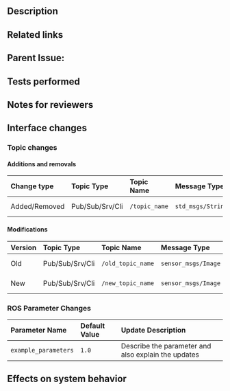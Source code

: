 <!-- Remove unused lines. -->
## Description



## Related links

Parent Issue:
- 

<!-- Private links should be clearly marked as private. Example:
- [FOO COMPANY INTERNAL LINK](https://example.com) -->

## Tests performed

<!-- How was this PR tested? -->

## Notes for reviewers

<!-- Write additional information if necessary. It should be written if there are related PRs that should be merged at the same time. -->

## Interface changes

<!-- Describe any changed interfaces, such as topics, services, or parameters. -->

### Topic changes

#### Additions and removals

| Change type   | Topic Type      | Topic Name    | Message Type        | Description       |
|:--------------|:----------------|:--------------|:--------------------|:------------------|
| Added/Removed | Pub/Sub/Srv/Cli | `/topic_name` | `std_msgs/String`   | Topic description |

#### Modifications

| Version | Topic Type      | Topic Name        | Message Type        | Description       |
|:--------|:----------------|:------------------|:--------------------|:------------------|
| Old     | Pub/Sub/Srv/Cli | `/old_topic_name` | `sensor_msgs/Image` | Topic description |
| New     | Pub/Sub/Srv/Cli | `/new_topic_name` | `sensor_msgs/Image` | Topic description |

### ROS Parameter Changes

| Parameter Name       | Default Value | Update Description                                  |
|:---------------------|:--------------|:----------------------------------------------------|
| `example_parameters` | `1.0`         | Describe the parameter and also explain the updates |

## Effects on system behavior
